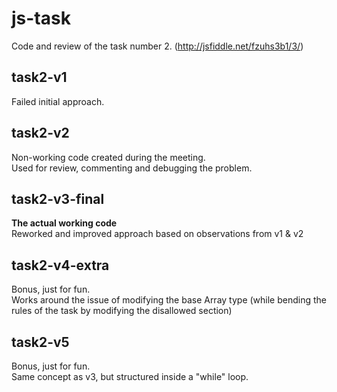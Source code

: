 # js-task
Code and review of the task number 2. (http://jsfiddle.net/fzuhs3b1/3/)
## task2-v1
Failed initial approach.
## task2-v2
Non-working code created during the meeting.  
Used for review, commenting and debugging the problem.
## task2-v3-final
**The actual working code**  
Reworked and improved approach based on observations from v1 & v2
## task2-v4-extra
Bonus, just for fun.  
Works around the issue of modifying the base Array type (while bending the rules of the task by modifying the disallowed section)
## task2-v5
Bonus, just for fun.  
Same concept as v3, but structured inside a "while" loop.